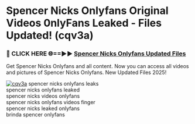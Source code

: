 # Spencer Nicks Onlyfans Original Videos 0nlyFans Leaked - Files Updated! (cqv3a)

<h3>🔴 CLICK HERE 🌐==►► <a href="https://tinyurl.com/2wckxsce" rel="nofollow">Spencer Nicks Onlyfans Updated Files</a></h3>

Get Spencer Nicks Onlyfans and all content. Now you can access all videos and pictures of Spencer Nicks Onlyfans. New Updated Files 2025!

[![cqv3a](https://i.imgur.com/AFduVYN.gif)](https://tinyurl.com/2wckxsce)
spencer nicks onlyfans leaks<br>
spencer nicks onlyfans leaked<br>
spencer nicks videos onlyfans<br>
spencer nicks onlyfans videos finger<br>
spencer nicks leaked onlyfans<br>
brinda spencer onlyfans